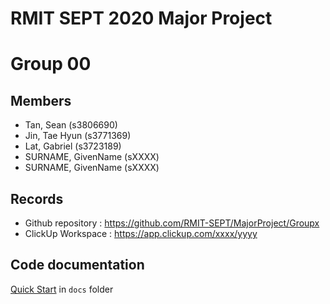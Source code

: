 # RMIT SEPT 2020 Major Project

# Group 00

## Members
* Tan, Sean (s3806690)
* Jin, Tae Hyun (s3771369)
* Lat, Gabriel (s3723189)
* SURNAME, GivenName (sXXXX)
* SURNAME, GivenName (sXXXX)

## Records

* Github repository : https://github.com/RMIT-SEPT/MajorProject/Groupx
* ClickUp Workspace : https://app.clickup.com/xxxx/yyyy


## Code documentation

[Quick Start](/docs/README.md) in `docs` folder
